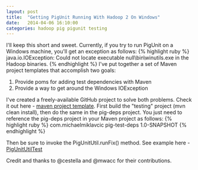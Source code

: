 ```yaml
---
layout: post
title:  "Getting PigUnit Running With Hadoop 2 On Windows"
date:   2014-04-06 16:10:00
categories: hadoop pig pigunit testing
---
```


I'll keep this short and sweet. Currently, if you try to run PigUnit on a Windows machine, you'll get an exception as follows:
{% highlight ruby %}
java.io.IOException: Could not locate executable null\bin\winutils.exe 
in the Hadoop binaries.
{% endhighlight %}
I've put together a set of Maven project templates that accomplish two goals:

1. Provide poms for adding test dependencies with Maven
2. Provide a way to get around the Windows IOException

I've created a freely-available GitHub project to solve both problems. Check it out here - [maven project template](https://github.com/mmiklavc/maven-project-templates). First build the "testing" project (mvn clean install), then do the same in the pig-deps project. You just need to reference the pig-deps project in your Maven project as follows:
{% highlight ruby %}
<dependency>
    <groupId>com.michaelmiklavcic</groupId>
    <artifactId>pig-test-deps</artifactId>
    <version>1.0-SNAPSHOT</version>
</dependency>
{% endhighlight %}

Then be sure to invoke the PigUnitUtil.runFix() method. See example here - [PigUnitUtilTest](https://github.com/mmiklavc/maven-project-templates/blob/master/pig/pig-deps/src/test/java/com/michaelmiklavcic/hadoop/pig/PigUnitUtilTest.java)

Credit and thanks to @cestella and @mwacc for their contributions.

